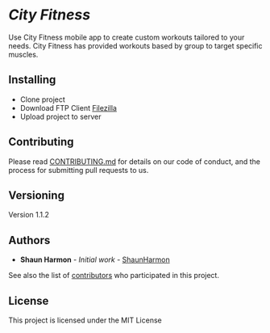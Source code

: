 # <em><bold>City Fitness</bold></em>


Use City Fitness mobile app to create custom workouts tailored to your needs. City Fitness has provided workouts based by group 
to target specific muscles. 

## Installing

* Clone project 
* Download FTP Client [Filezilla](https://filezilla.com) 
* Upload project to server


## Contributing

Please read [CONTRIBUTING.md](https://gist.github.com/PurpleBooth/b24679402957c63ec426) for details on our code of conduct, and the process for submitting pull requests to us.

## Versioning
Version 1.1.2

## Authors

* **Shaun Harmon** - *Initial work* - [ShaunHarmon](https://github.com/ShaunHarmon)

See also the list of [contributors](https://github.com/your/project/contributors) who participated in this project.

## License

This project is licensed under the MIT License 

